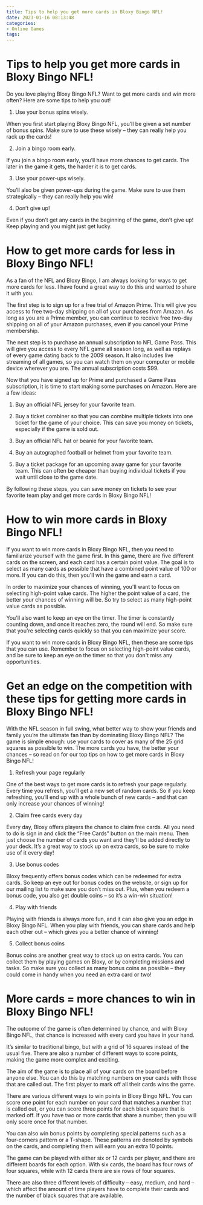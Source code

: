 ```yaml
---
title: Tips to help you get more cards in Bloxy Bingo NFL!
date: 2023-01-16 08:13:48
categories:
- Online Games
tags:
---
```



#  Tips to help you get more cards in Bloxy Bingo NFL!

Do you love playing Bloxy Bingo NFL? Want to get more cards and win more often? Here are some tips to help you out!

1. Use your bonus spins wisely.

When you first start playing Bloxy Bingo NFL, you’ll be given a set number of bonus spins. Make sure to use these wisely – they can really help you rack up the cards!

2. Join a bingo room early.

If you join a bingo room early, you’ll have more chances to get cards. The later in the game it gets, the harder it is to get cards.

3. Use your power-ups wisely.

You’ll also be given power-ups during the game. Make sure to use them strategically – they can really help you win!

4. Don’t give up!

Even if you don’t get any cards in the beginning of the game, don’t give up! Keep playing and you might just get lucky.

#  How to get more cards for less in Bloxy Bingo NFL!

As a fan of the NFL and Bloxy Bingo, I am always looking for ways to get more cards for less. I have found a great way to do this and wanted to share it with you.

The first step is to sign up for a free trial of Amazon Prime. This will give you access to free two-day shipping on all of your purchases from Amazon. As long as you are a Prime member, you can continue to receive free two-day shipping on all of your Amazon purchases, even if you cancel your Prime membership.

The next step is to purchase an annual subscription to NFL Game Pass. This will give you access to every NFL game all season long, as well as replays of every game dating back to the 2009 season. It also includes live streaming of all games, so you can watch them on your computer or mobile device wherever you are. The annual subscription costs $99.

Now that you have signed up for Prime and purchased a Game Pass subscription, it is time to start making some purchases on Amazon. Here are a few ideas:

1) Buy an official NFL jersey for your favorite team.

2) Buy a ticket combiner so that you can combine multiple tickets into one ticket for the game of your choice. This can save you money on tickets, especially if the game is sold out.

3) Buy an official NFL hat or beanie for your favorite team.

4) Buy an autographed football or helmet from your favorite team.

5) Buy a ticket package for an upcoming away game for your favorite team. This can often be cheaper than buying individual tickets if you wait until close to the game date.

By following these steps, you can save money on tickets to see your favorite team play and get more cards in Bloxy Bingo NFL!

#  How to win more cards in Bloxy Bingo NFL!

If you want to win more cards in Bloxy Bingo NFL, then you need to familiarize yourself with the game first. In this game, there are five different cards on the screen, and each card has a certain point value. The goal is to select as many cards as possible that have a combined point value of 100 or more. If you can do this, then you'll win the game and earn a card.

In order to maximize your chances of winning, you'll want to focus on selecting high-point value cards. The higher the point value of a card, the better your chances of winning will be. So try to select as many high-point value cards as possible.

You'll also want to keep an eye on the timer. The timer is constantly counting down, and once it reaches zero, the round will end. So make sure that you're selecting cards quickly so that you can maximize your score.

If you want to win more cards in Bloxy Bingo NFL, then these are some tips that you can use. Remember to focus on selecting high-point value cards, and be sure to keep an eye on the timer so that you don't miss any opportunities.

#  Get an edge on the competition with these tips for getting more cards in Bloxy Bingo NFL!

With the NFL season in full swing, what better way to show your friends and family you’re the ultimate fan than by dominating Bloxy Bingo NFL? The game is simple enough: use your cards to cover as many of the 25 grid squares as possible to win. The more cards you have, the better your chances – so read on for our top tips on how to get more cards in Bloxy Bingo NFL!

1) Refresh your page regularly

One of the best ways to get more cards is to refresh your page regularly. Every time you refresh, you’ll get a new set of random cards. So if you keep refreshing, you’ll end up with a whole bunch of new cards – and that can only increase your chances of winning!

2) Claim free cards every day

Every day, Bloxy offers players the chance to claim free cards. All you need to do is sign in and click the “Free Cards” button on the main menu. Then just choose the number of cards you want and they’ll be added directly to your deck. It’s a great way to stock up on extra cards, so be sure to make use of it every day!

3) Use bonus codes

Bloxy frequently offers bonus codes which can be redeemed for extra cards. So keep an eye out for bonus codes on the website, or sign up for our mailing list to make sure you don’t miss out. Plus, when you redeem a bonus code, you also get double coins – so it’s a win-win situation!

4) Play with friends

Playing with friends is always more fun, and it can also give you an edge in Bloxy Bingo NFL. When you play with friends, you can share cards and help each other out – which gives you a better chance of winning!

5) Collect bonus coins

Bonus coins are another great way to stock up on extra cards. You can collect them by playing games on Bloxy, or by completing missions and tasks. So make sure you collect as many bonus coins as possible – they could come in handy when you need an extra card or two!

#  More cards = more chances to win in Bloxy Bingo NFL!

The outcome of the game is often determined by chance, and with Bloxy Bingo NFL, that chance is increased with every card you have in your hand.

It’s similar to traditional bingo, but with a grid of 16 squares instead of the usual five. There are also a number of different ways to score points, making the game more complex and exciting.

The aim of the game is to place all of your cards on the board before anyone else. You can do this by matching numbers on your cards with those that are called out. The first player to mark off all their cards wins the game.

There are various different ways to win points in Bloxy Bingo NFL. You can score one point for each number on your card that matches a number that is called out, or you can score three points for each black square that is marked off. If you have two or more cards that share a number, then you will only score once for that number.

You can also win bonus points by completing special patterns such as a four-corners pattern or a T-shape. These patterns are denoted by symbols on the cards, and completing them will earn you an extra 10 points.

The game can be played with either six or 12 cards per player, and there are different boards for each option. With six cards, the board has four rows of four squares, while with 12 cards there are six rows of four squares.

There are also three different levels of difficulty – easy, medium, and hard – which affect the amount of time players have to complete their cards and the number of black squares that are available.